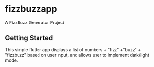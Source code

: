 # fizzbuzzapp

A FizzBuzz Generator Project

## Getting Started

This simple flutter app displays a list of numbers + "fizz" +"buzz" + "fizzbuzz" based on user input, and allows user to implement dark/light mode.